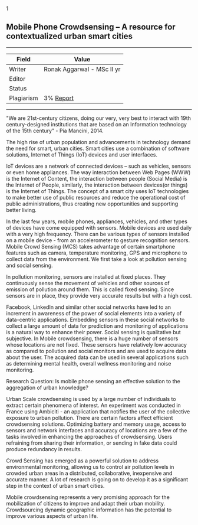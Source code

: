 
1
## Mobile Phone Crowdsensing – A resource for contextualized urban smart cities

---
| Field | Value |
|----|----|
| Writer | Ronak Aggarwal - MSc II yr|
| Editor |  |
| Status |  |
| Plagiarism| 3% [Report](./plag-reports/plag-mobile-phone-sensing.pdf) |


---
 
  "We are 21st-century citizens, doing our very, very best to interact with 19th century-designed institutions that are based on an Information technology of the 15th century"  - Pia Mancini, 2014.

 The high rise of urban population and advancements in technology demand the need for smart, urban cities. Smart cities use a combination of software solutions, Internet of Things (IoT) devices and user interfaces.
 
 IoT devices are a network of connected devices – such as vehicles, sensors or even home appliances. The way interaction between Web Pages (WWW) is the Internet of Content, the interaction between people (Social Media) is the Internet of People, similarly, the interaction between devices(or things) is the Internet of Things. The concept of a smart city uses IoT technologies to make better use of public resources and reduce the operational cost of public administrations, thus creating new opportunities and supporting better living.

 In the last few years, mobile phones, appliances, vehicles, and other types of devices have come equipped with sensors. Mobile devices are used daily with a very high frequency. There can be various types of sensors installed on a mobile device - from an accelerometer to gesture recognition sensors. Mobile Crowd Sensing (MCS) takes advantage of certain smartphone features such as camera, temperature monitoring, GPS and microphone to collect data from the environment. We first take a look at pollution sensing and social sensing.
 
In pollution monitoring, sensors are installed at fixed places. They continuously sense the movement of vehicles and other sources of emission of pollution around them. This is called fixed sensing. Since sensors are in place, they provide very accurate results but with a high cost.

Facebook, LinkedIn and similar other social networks have led to an increment in awareness of the power of social elements into a variety of data-centric applications. Embedding sensors in these social networks to collect a large amount of data for prediction and monitoring of applications is a natural way to enhance their power. Social sensing is qualitative but subjective. In Mobile crowdsensing, there is a huge number of sensors whose locations are not fixed. These sensors have relatively low accuracy as compared to pollution and social monitors and are used to acquire data about the user. The acquired data can be used in several applications such as determining mental health, overall wellness monitoring and noise monitoring.

Research  Question: Is mobile phone sensing an effective solution to the aggregation of urban knowledge?

Urban Scale crowdsensing is used by a large number of individuals to extract certain phenomena of interest. An experiment was conducted in France using Ambiciti - an application that notifies the user of the collective exposure to urban pollution. There are certain factors affect efficient crowdsensing solutions. Optimizing battery and memory usage, access to sensors and network interfaces and accuracy of locations are a few of the tasks involved in enhancing the approaches of crowdsensing. Users refraining from sharing their information, or sending in fake data could produce redundancy in results.

Crowd Sensing has emerged as a powerful solution to address environmental monitoring, allowing us to control air pollution levels in crowded urban areas in a distributed, collaborative, inexpensive and accurate manner. A lot of research is going on to develop it as a significant step in the context of urban smart cities.

Mobile crowdsensing represents a very promising approach for the mobilization of citizens to improve and adapt their urban mobility. Crowdsourcing dynamic geographic information has the potential to improve various aspects of urban life.

